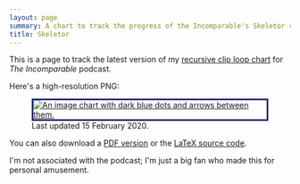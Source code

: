 ```yaml
---
layout: page
summary: A chart to track the progress of the Incomparable's Skeletor clip loop.
title: Skeletor
---
```


This is a page to track the latest version of my [recursive clip loop chart](/2014/06/skeletor/) for *The Incomparable* podcast.

Here's a high-resolution PNG:

<figure>
  <a href="/skeletor/skeletor_feb2020.png">
    <img src="/skeletor/skeletor_feb2020.png" style="border-style: solid; border-color: #242b6f;" alt="An image chart with dark blue dots and arrows between them.">
  </a>
  <figcaption>Last updated 15 February 2020.</figcaption>
</figure>

You can also download a [PDF version](/skeletor/skeletor_feb2020.pdf) or the [LaTeX source code](/skeletor/skeletor_feb2020.tex).

I'm not associated with the podcast; I'm just a big fan who made this for personal amusement.